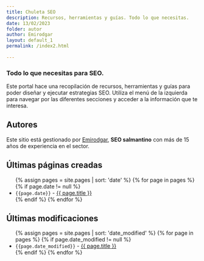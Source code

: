 ```yaml
---
title: Chuleta SEO
description: Recursos, herramientas y guías. Todo lo que necesitas.
date: 13/02/2023
folder: autor
author: Emirodgar
layout: default_1
permalink: /index2.html
  
---
```



### Todo lo que necesitas para SEO.
 
Este portal hace una recopilación de recursos, herramientas y guías para poder diseñar y ejecutar estrategias SEO. Utiliza el menú de la izquierda para navegar por las diferentes secciones y acceder a la información que te interesa.


## Autores

Este sitio está gestionado por [Emirodgar](https://chuletaseo.com/emirodgar), **SEO salmantino** con más de 15 años de experiencia en el sector.

## Últimas páginas creadas

<ul>
{% assign pages = site.pages | sort: 'date' %}
{% for page in pages %}
{% if page.date != null  %}
	  <li> <code>{{page.date}}</code> - <a href="{{ page.url }}">{{ page.title }}</a></li>
{% endif %}
{% endfor %}
</ul>


## Últimas modificaciones

<ul>
{% assign pages = site.pages | sort: 'date_modified' %}
{% for page in pages %}
{% if page.date_modified != null  %}
	  <li> <code>{{page.date_modified}}</code> - <a href="{{ page.url }}">{{ page.title }}</a></li>
{% endif %}
{% endfor %}
</ul>
